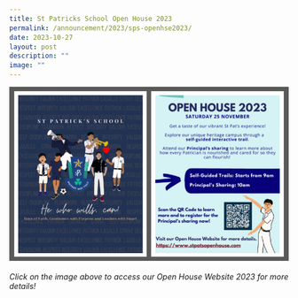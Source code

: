 ```yaml
---
title: St Patricks School Open House 2023
permalink: /announcement/2023/sps-openhse2023/
date: 2023-10-27
layout: post
description: ""
image: ""
---
```

<p><a href="https://www.stpatsopenhouse.com/">
<img src="/images/Announcement/2023-openhse.png" align="center">
</a></p>

###### Click on the image above to access our Open House Website 2023 for more details!